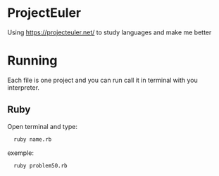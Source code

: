 # ProjectEuler
Using https://projecteuler.net/ to study languages and make me better 


# Running
Each file is one project and you can run call it in terminal with you interpreter.

## Ruby
  Open terminal and type:<br>
```bash
  ruby name.rb
```
exemple:
```bash
  ruby problem50.rb
```
